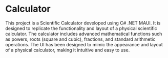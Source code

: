 # Calculator
This project is a Scientific Calculator developed using C# .NET MAUI. It is designed to replicate the functionality and layout of a physical scientific calculator. The calculator includes advanced mathematical functions such as powers, roots (square and cubic), fractions, and standard arithmetic operations. The UI has been designed to mimic the appearance and layout of a physical calculator, making it intuitive and easy to use.
